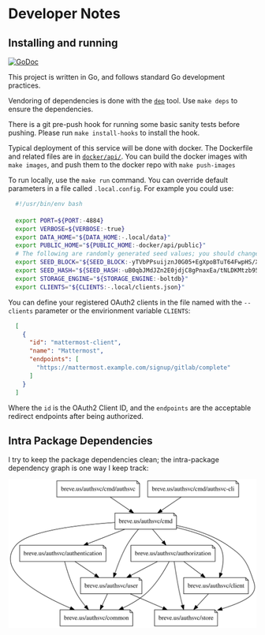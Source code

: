 # Developer Notes

## Installing and running

[![GoDoc](https://godoc.org/breve.us/authsvc?status.svg)](http://godoc.org/breve.us/authsvc)

This project is written in Go, and follows standard Go development practices.

Vendoring of dependencies is done with the [`dep`](https://golang.github.io/dep/) tool.
Use `make deps` to ensure the dependencies.

There is a git pre-push hook for running some basic sanity tests before pushing.
Please run `make install-hooks` to install the hook.

Typical deployment of this service will be done with docker.
The Dockerfile and related files are in [`docker/api/`](docker/api/).
You can build the docker images with `make images`, and push them to the docker repo with `make push-images`


To run locally, use the `make run` command.
You can override default parameters in a file called `.local.config`.
For example you could use:

```sh
  #!/usr/bin/env bash

  export PORT=${PORT:-4884}
  export VERBOSE=${VERBOSE:-true}
  export DATA_HOME="${DATA_HOME:-.local/data}"
  export PUBLIC_HOME="${PUBLIC_HOME:-docker/api/public}"
  # The following are randomly generated seed values; you should change them.
  export SEED_BLOCK="${SEED_BLOCK:-yTVbPPsuijznJ0G05+EgXpoBTuT64FwpHS/X2CThfow=}"
  export SEED_HASH="${SEED_HASH:-uB0qbJMdJZn2E0jdjC8gPnaxEa/tNLDKMtzb956BzaAg8XlqEsPLCNGi0jhTsa/TDwIYQxQIm8CyEcnU9E4bWw==}"
  export STORAGE_ENGINE="${STORAGE_ENGINE:-boltdb}"
  export CLIENTS="${CLIENTS:-.local/clients.json}"
```

You can define your registered OAuth2 clients in the file named with the `--clients` parameter or the envirionment variable `CLIENTS`:

```json
  [
    {
      "id": "mattermost-client",
      "name": "Mattermost",
      "endpoints": [
        "https://mattermost.example.com/signup/gitlab/complete"
      ]
    }
  ]
```

Where the `id` is the OAuth2 Client ID, and the `endpoints` are the acceptable redirect endpoints after being authorized.

## Intra Package Dependencies

I try to keep the package dependencies clean; the intra-package dependency graph is one way I keep track:

![dependencies](package_dependencies.svg)
